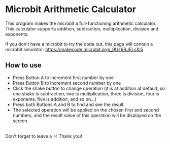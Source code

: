 # Microbit Arithmetic Calculator
This program makes the microbit a full-functioning arithmetic calculator.
This calculator supports addition, subtraction, multiplication, division and exponents.

If you don't have a microbit to try the code out, this page will contain a microbit simulator: https://makecode.microbit.org/_9Uz6RJELsXi5

## How to use
- Press Button A to increment first number by one
- Press Button B to increment second number by one
- Click the shake button to change operation (it is at addition at default, so one shake is subtraction, two is multiplication, three is division, four is exponents, five is addition, and so on...)
- Press both Buttons A and B to find and see the result.
- The selected operation will be applied on the chosen first and second numbers, and the result value of this operation will be displayed on the screen.

<br>
Don't forget to leave a ⭐! Thank you!
